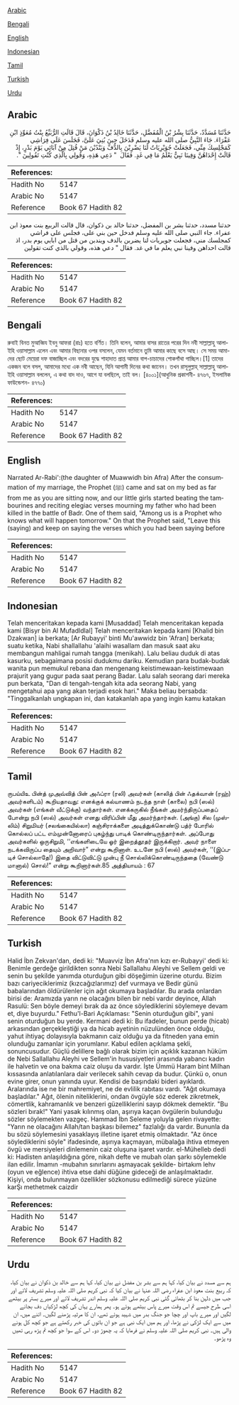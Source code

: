 [Arabic](#arabic)

[Bengali](#bengali)

[English](#english)

[Indonesian](#indonesian)

[Tamil](#tamil)

[Turkish](#turkish)

[Urdu](#urdu)

## Arabic


<div dir="rtl" lang="ar" style={{fontSize:'larger',backgroundColor:'#f8f9fa',padding:20}}>
حَدَّثَنَا مُسَدَّدٌ، حَدَّثَنَا بِشْرُ بْنُ الْمُفَضَّلِ، حَدَّثَنَا خَالِدُ بْنُ ذَكْوَانَ، قَالَ قَالَتِ الرُّبَيِّعُ بِنْتُ مُعَوِّذٍ ابْنِ عَفْرَاءَ‏.‏ جَاءَ النَّبِيُّ صلى الله عليه وسلم فَدَخَلَ حِينَ بُنِيَ عَلَىَّ، فَجَلَسَ عَلَى فِرَاشِي كَمَجْلِسِكَ مِنِّي، فَجَعَلَتْ جُوَيْرِيَاتٌ لَنَا يَضْرِبْنَ بِالدُّفِّ وَيَنْدُبْنَ مَنْ قُتِلَ مِنْ آبَائِي يَوْمَ بَدْرٍ، إِذْ قَالَتْ إِحْدَاهُنَّ وَفِينَا نَبِيٌّ يَعْلَمُ مَا فِي غَدٍ‏.‏ فَقَالَ ‏ "‏ دَعِي هَذِهِ، وَقُولِي بِالَّذِي كُنْتِ تَقُولِينَ ‏"‏‏.‏
</div>
<div style={{backgroundColor:'#f8f9fa',padding:20, marginBottom: 10}}><table> <thead> <tr> <th>References:</th> <th></th> </tr> </thead> <tbody><tr><td>Hadith No</td><td>5147</td></tr><tr><td>Arabic No</td><td>5147</td></tr><tr><td>Reference</td><td>Book 67 Hadith 82</td></tr></tbody></table></div>


<div dir="rtl" lang="ar" style={{fontSize:'larger',backgroundColor:'#f8f9fa',padding:20}}>
حدثنا مسدد، حدثنا بشر بن المفضل، حدثنا خالد بن ذكوان، قال قالت الربيع بنت معوذ ابن عفراء. جاء النبي صلى الله عليه وسلم فدخل حين بني على، فجلس على فراشي كمجلسك مني، فجعلت جويريات لنا يضربن بالدف ويندبن من قتل من ابايي يوم بدر، اذ قالت احداهن وفينا نبي يعلم ما في غد. فقال " دعي هذه، وقولي بالذي كنت تقولين
</div>
<div style={{backgroundColor:'#f8f9fa',padding:20, marginBottom: 10}}><table> <thead> <tr> <th>References:</th> <th></th> </tr> </thead> <tbody><tr><td>Hadith No</td><td>5147</td></tr><tr><td>Arabic No</td><td>5147</td></tr><tr><td>Reference</td><td>Book 67 Hadith 82</td></tr></tbody></table></div>

## Bengali


<div dir="ltr" lang="bn" style={{fontSize:'larger',backgroundColor:'#f8f9fa',padding:20}}>
রুবাই বিনত মুআব্বিয ইবনু আফরা (রাঃ) হতে বর্ণিত। তিনি বলেন, আমার বাসর রাতের পরের দিন নবী সাল্লাল্লাহু আলাইহি ওয়াসাল্লাম এলেন এবং আমার বিছানার ওপর বসলেন, যেমন বর্তমানে তুমি আমার কাছে বসে আছ। সে সময় আমাদের ছোট মেয়েরা দফ বাজাচ্ছিল এবং বদরের যুদ্ধে শাহাদাত প্রাপ্ত আমার বাপ-চাচাদের শোকগাঁথা গাচ্ছিল।[1] তাদের একজন বলে বসল, আমাদের মধ্যে এক নবী আছেন, যিনি আগামী দিনের কথা জানেন। তখন রাসূলুল্লাহ্ সাল্লাল্লাহু আলাইহি ওয়াসাল্লাম বললেন, এ কথা বাদ দাও, আগে যা বলছিলে, তাই বল। [৪০০১](আধুনিক প্রকাশনী- ৪৭৬৭, ইসলামিক ফাউন্ডেশন- ৪৭৭০)
</div>
<div style={{backgroundColor:'#f8f9fa',padding:20, marginBottom: 10}}><table> <thead> <tr> <th>References:</th> <th></th> </tr> </thead> <tbody><tr><td>Hadith No</td><td>5147</td></tr><tr><td>Arabic No</td><td>5147</td></tr><tr><td>Reference</td><td>Book 67 Hadith 82</td></tr></tbody></table></div>

## English


<div dir="ltr" lang="en" style={{fontSize:'larger',backgroundColor:'#f8f9fa',padding:20}}>
Narrated Ar-Rabi':(the daughter of Muawwidh bin Afra) After the consummation of my marriage, the Prophet (ﷺ) came and sat on my bed as far from me as you are sitting now, and our little girls started beating the tambourines and reciting elegiac verses mourning my father who had been killed in the battle of Badr. One of them said, "Among us is a Prophet who knows what will happen tomorrow." On that the Prophet said, "Leave this (saying) and keep on saying the verses which you had been saying before
</div>
<div style={{backgroundColor:'#f8f9fa',padding:20, marginBottom: 10}}><table> <thead> <tr> <th>References:</th> <th></th> </tr> </thead> <tbody><tr><td>Hadith No</td><td>5147</td></tr><tr><td>Arabic No</td><td>5147</td></tr><tr><td>Reference</td><td>Book 67 Hadith 82</td></tr></tbody></table></div>

## Indonesian


<div dir="ltr" lang="id" style={{fontSize:'larger',backgroundColor:'#f8f9fa',padding:20}}>
Telah menceritakan kepada kami [Musaddad] Telah menceritakan kepada kami [Bisyr bin Al Mufadldlal] Telah menceritakan kepada kami [Khalid bin Dzakwan] ia berkata; [Ar Rubayyi' binti Mu'awwidz bin 'Afran] berkata; suatu ketika, Nabi shallallahu 'alaihi wasallam dan masuk saat aku membangun mahligai rumah tangga (menikah). Lalu beliau duduk di atas kasurku, sebagaimana posisi dudukmu dariku. Kemudian para budak-budak wanita pun memukul rebana dan mengenang keistimewaan-keistimewaan prajurit yang gugur pada saat perang Badar. Lalu salah seorang dari mereka pun berkata, "Dan di tengah-tengah kita ada seorang Nabi, yang mengetahui apa yang akan terjadi esok hari." Maka beliau bersabda: "Tinggalkanlah ungkapan ini, dan katakanlah apa yang ingin kamu katakan
</div>
<div style={{backgroundColor:'#f8f9fa',padding:20, marginBottom: 10}}><table> <thead> <tr> <th>References:</th> <th></th> </tr> </thead> <tbody><tr><td>Hadith No</td><td>5147</td></tr><tr><td>Arabic No</td><td>5147</td></tr><tr><td>Reference</td><td>Book 67 Hadith 82</td></tr></tbody></table></div>

## Tamil


<div dir="ltr" lang="ta" style={{fontSize:'larger',backgroundColor:'#f8f9fa',padding:20}}>
ருபய்யிஉ பின்த் முஅவ்வித் பின் அஃப்ரா (ரலி) அவர்கள் (காலித் பின் ஃதக்வான் (ரஹ்) அவர்களிடம்) கூறியதாவது: எனக்குக் கல்யாணம் நடந்த நாள் (காலை) நபி (ஸல்) அவர்கள் (எங்கள் வீட்டுக்கு) வந்தார்கள். எனக்கருகில் நீங்கள் அமர்ந்திருப்பதைப் போன்று நபி (ஸல்) அவர்கள் எனது விரிப்பின் மீது அமர்ந்தார்கள். (அங்கு) சில (முஸ்லிம்) சிறுமியர் (சலங்கையில்லா) கஞ்சிராக்களை அடித்துக்கொண்டு பத்ர் போரில் கொல்லப் பட்ட எம்முன்னோரைப் புகழ்ந்து பாடிக் கொண்டிருந்தார்கள். அப்போது அவர்களில் ஒருசிறுமி, ‘‘எங்களிடையே ஓர் இறைத்தூதர் இருக்கிறார். அவர் நாளை நடக்கவிருப்ப தையும் அறிவார்” என்று கூறினாள். உடனே நபி (ஸல்) அவர்கள், ‘‘(இப்படிச் சொல்லாதே!) இதை விட்டுவிட்டு முன்பு நீ சொல்லிக்கொண்டிருந்ததை (வேண்டு மானால்) சொல்!” என்று கூறினார்கள்.85 அத்தியாயம் : 67
</div>
<div style={{backgroundColor:'#f8f9fa',padding:20, marginBottom: 10}}><table> <thead> <tr> <th>References:</th> <th></th> </tr> </thead> <tbody><tr><td>Hadith No</td><td>5147</td></tr><tr><td>Arabic No</td><td>5147</td></tr><tr><td>Reference</td><td>Book 67 Hadith 82</td></tr></tbody></table></div>

## Turkish


<div dir="ltr" lang="tr" style={{fontSize:'larger',backgroundColor:'#f8f9fa',padding:20}}>
Halid İbn Zekvan'dan, dedi ki: "Muavviz İbn Afra'nın kızı er-Rubayyi' dedi ki: Benimle gerdeğe girildikten sonra Nebi Sallallahu Aleyhi ve Sellem geldi ve senin bu şekilde yanımda oturduğun gibi döşeğimin üzerine oturdu. Bizim bazı cariyeciklerimiz (kızcağızlarımız) def vurmaya ve Bedir günü babalarından öldürülenler için ağıt okumaya başladılar. Bu arada onlardan birisi de: Aramızda yarın ne olacağını bilen bir nebi vardır deyince, Allah Rasulü: Sen böyle demeyi bırak da az önce söylediklerini söylemeye devam et, diye buyurdu." Fethu'l-Bari Açıklaması: "Senin oturduğun gibi", yani senin oturduğun bu yerde. Kermani dedi ki: Bu ifadeler, bunun perde (hicab) arkasından gerçekleştiği ya da hicab ayetinin nüzulünden önce olduğu, yahut ihtiyaç dolayısıyla bakmanın caiz olduğu ya da fitneden yana emin olunduğu zamanlar için yorumlanır. Kabul edilen açıklama şekli, sonuncusudur. Güçlü delillere bağlı olarak bizim için açıklık kazanan hüküm de Nebi Sallallahu Aleyhi ve Sellem'in hususiyetleri arasında yabancı kadın ile halvetin ve ona bakma caiz oluşu da vardır. İşte Ümmü Haram bint Milhan kıssasında anlatılanlara dair verilecek sahih cevap da budur. Çünkü o, onun evine girer, onun yanında uyur. Kendisi de başındaki bideri ayıklardı. Aralarında ise ne bir mahremiyet, ne de evlilik rabıtası vardı. "Ağıt okumaya başladılar." Ağıt, ölenin niteliklerini, ondan övgüyle söz ederek zikretmek, cömertlik, kahramanlık ve benzeri güzelliklerini sayıp dökmek demektir. "Bu sözleri bırak!" Yani yasak kılınmış olan, aşırıya kaçan övgülerin bulunduğu sözler söylemekten vazgeç. Hammad İbn Seleme yoluyla gelen rivayette: "Yarın ne olacağını Allah/tan başkası bilemez" fazlalığı da vardır. Bununla da bu sözü söylemesini yasaklayış illetine işaret etmiş olmaktadır. "Az önce söylediklerini söyle" ifadesinde, aşırıya kaçmayan, mübalağa ihtiva etmeyen övgü ve mersiyeleri dinlemenin caiz oluşuna işaret vardır. el-Mühelleb dedi ki: Hadisten anlaşıldığına göre, nikah defte ve mubah olan şarkı söylemekle ilan edilir. İmamın -mubahın sınırlarını aşmayacak şekilde- birtakım lehv (oyun ve eğlence) ihtiva etse dahi düğüne gideceği de anlaşılmaktadır. Kişiyi, onda bulunmayan özellikler sözkonusu edilmediği sürece yüzüne karŞı methetmek caizdir
</div>
<div style={{backgroundColor:'#f8f9fa',padding:20, marginBottom: 10}}><table> <thead> <tr> <th>References:</th> <th></th> </tr> </thead> <tbody><tr><td>Hadith No</td><td>5147</td></tr><tr><td>Arabic No</td><td>5147</td></tr><tr><td>Reference</td><td>Book 67 Hadith 82</td></tr></tbody></table></div>

## Urdu


<div dir="rtl" lang="ur" style={{fontSize:'larger',backgroundColor:'#f8f9fa',padding:20}}>
ہم سے مسدد نے بیان کیا، کہا ہم سے بشر بن مفضل نے بیان کیا، کہا ہم سے خالد بن ذکوان نے بیان کیا، کہ ربیع بنت معوذ ابن عفراء رضی اللہ عنہا نے بیان کیا کہ نبی کریم صلی اللہ علیہ وسلم تشریف لائے اور جب میں دلہن بنا کر بٹھائی گئی نبی کریم صلی اللہ علیہ وسلم اندر تشریف لائے اور میرے بستر پر بیٹھے اسی طرح جیسے تم اس وقت میرے پاس بیٹھے ہوئے ہو۔ پھر ہمارے یہاں کی کچھ لڑکیاں دف بجانے لگیں اور میرے باپ اور چچا جو جنگ بدر میں شہید ہوئے تھے، ان کا مرثیہ پڑھنے لگیں۔ اتنے میں، ان میں سے ایک لڑکی نے پڑھا، اور ہم میں ایک نبی ہے جو ان باتوں کی خبر رکھتے ہے جو کچھ کل ہونے والی ہیں۔ نبی کریم صلی اللہ علیہ وسلم نے فرمایا کہ یہ چھوڑ دو۔ اس کے سوا جو کچھ تم پڑھ رہی تھیں وہ پڑھو۔
</div>
<div style={{backgroundColor:'#f8f9fa',padding:20, marginBottom: 10}}><table> <thead> <tr> <th>References:</th> <th></th> </tr> </thead> <tbody><tr><td>Hadith No</td><td>5147</td></tr><tr><td>Arabic No</td><td>5147</td></tr><tr><td>Reference</td><td>Book 67 Hadith 82</td></tr></tbody></table></div>